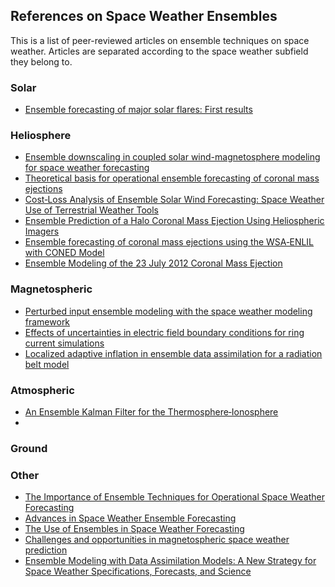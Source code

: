 ## References on Space Weather Ensembles

This is a list of peer-reviewed articles on ensemble techniques on space weather. Articles are separated according to the space weather subfield they belong to.

### Solar
- [Ensemble forecasting of major solar flares: First results](https://doi.org/10.1002/2015SW001195)

### Heliosphere
- [Ensemble downscaling in coupled solar wind-magnetosphere modeling for space weather forecasting](http://doi.wiley.com/10.1002/2014SW001064)
- [Theoretical basis for operational ensemble forecasting of coronal mass ejections](https://agupubs.onlinelibrary.wiley.com/doi/10.1002/2015SW001221)
- [Cost‐Loss Analysis of Ensemble Solar Wind Forecasting: Space Weather Use of Terrestrial Weather Tools](https://doi.org/10.1002/2017SW001758)
- [Ensemble Prediction of a Halo Coronal Mass Ejection Using Heliospheric Imagers](https://doi.org/10.1029/2017SW001786)
- [Ensemble forecasting of coronal mass ejections using the WSA‐ENLIL with CONED Model](https://doi.org/10.1002/swe.20019)
- [Ensemble Modeling of the 23 July 2012 Coronal Mass Ejection](https://doi.org/10.1002/2015SW001232)

### Magnetospheric
- [Perturbed input ensemble modeling with the space weather modeling framework](https://doi.org/10.1029/2018SW002000)
- [Effects of uncertainties in electric field boundary conditions for ring current simulations](https://doi.org/10.1002/2017JA024496)
- [Localized adaptive inflation in ensemble data assimilation for a radiation belt model](https://doi.org/10.1029/2012SW000767)

### Atmospheric
- [An Ensemble Kalman Filter for the Thermosphere‐Ionosphere](https://doi.org/10.1002/2017SW001752)
-
### Ground

### Other
- [The Importance of Ensemble Techniques for Operational Space Weather Forecasting](https://agupubs.onlinelibrary.wiley.com/doi/10.1029/2018SW001861)
- [Advances in Space Weather Ensemble Forecasting](https://agupubs.onlinelibrary.wiley.com/doi/10.1002/2016SW001366)
- [The Use of Ensembles in Space Weather Forecasting](https://agupubs.onlinelibrary.wiley.com/doi/10.1029/2020SW002443)
- [Challenges and opportunities in magnetospheric space weather prediction](https://doi.org/10.1029/2018SW002108)
- [Ensemble Modeling with Data Assimilation Models: A New Strategy for Space Weather Specifications, Forecasts, and Science](https://doi.org/10.1002/2014SW001050)
